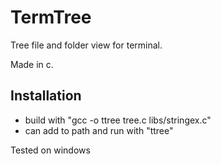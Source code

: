 # TermTree
Tree file and folder view for terminal.

Made in c. 

## Installation
* build with "gcc -o ttree tree.c libs/stringex.c"
* can add to path and run with "ttree"


Tested on windows

